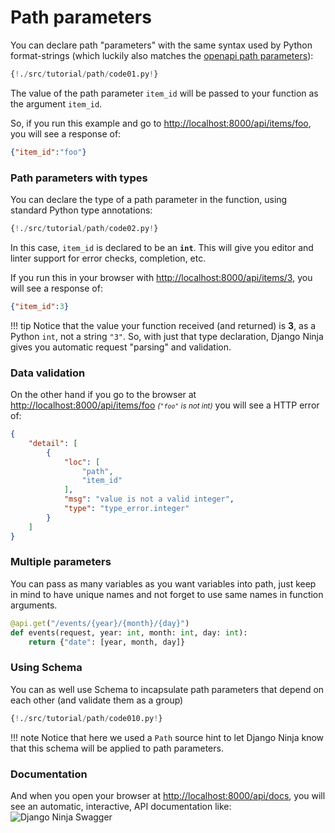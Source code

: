 # Path parameters
You can declare path "parameters" with the same syntax used by Python format-strings (which luckily also matches the <a href="https://swagger.io/docs/specification/describing-parameters/#path-parameters" target="_blank">openapi path parameters</a>):

```Python hl_lines="1 2"
{!./src/tutorial/path/code01.py!}
```

The value of the path parameter `item_id` will be passed to your function as the argument `item_id`.

So, if you run this example and go to <a href="http://localhost:8000/api/items/foo" target="_blank">http://localhost:8000/api/items/foo</a>, you will see a response of:

```JSON
{"item_id":"foo"}
```


### Path parameters with types
You can declare the type of a path parameter in the function, using standard Python type annotations:

```Python hl_lines="2"
{!./src/tutorial/path/code02.py!}
```

In this case, `item_id` is declared to be an **`int`**. This will give you editor and linter support for error checks, completion, etc.

If you run this in your browser with <a href="http://localhost:8000/api/items/3" target="_blank">http://localhost:8000/api/items/3</a>, you will see a response of:
```JSON
{"item_id":3}
```

!!! tip
    Notice that the value your function received (and returned) is **3**, as a Python `int`, not a string `"3"`.
    So, with just that type declaration, Django Ninja gives you automatic request "parsing" and validation.




### Data validation
On the other hand if you go to the browser at <a href="http://localhost:8000/api/items/foo" target="_blank">http://localhost:8000/api/items/foo</a> <small>*(`"foo"` is not int)*</small> you will see a HTTP error of:

```JSON hl_lines="8"
{
    "detail": [
        {
            "loc": [
                "path",
                "item_id"
            ],
            "msg": "value is not a valid integer",
            "type": "type_error.integer"
        }
    ]
}
```


### Multiple parameters

You can pass as many variables as you want variables into path, just keep in mind to have unique names and not forget to use same names in function arguments.

```Python
@api.get("/events/{year}/{month}/{day}")
def events(request, year: int, month: int, day: int):
    return {"date": [year, month, day]}
```


### Using Schema

You can as well use Schema to incapsulate path parameters that depend on each other (and validate them as a group)


```Python hl_lines="1 2  5 6 7 8 9 10 11 15"
{!./src/tutorial/path/code010.py!}
```

!!! note
    Notice that here we used a `Path` source hint to let Django Ninja know that this schema will be applied to path parameters.

### Documentation
And when you open your browser at <a href="http://localhost:8000/api/docs" target="_blank">http://localhost:8000/api/docs</a>, you will see an automatic, interactive, API documentation like:
![Django Ninja Swagger](../img/tutorial-path-swagger.png)

